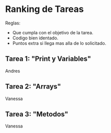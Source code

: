 # Ranking de Tareas

Reglas:

* Que cumpla con el objetivo de la tarea.
* Codigo bien identado.
* Puntos extra si llega mas alla de lo solicitado.

## Tarea 1: "Print y Variables"

Andres

## Tarea 2: "Arrays"

Vanessa

## Tarea 3: "Metodos"

Vanessa
